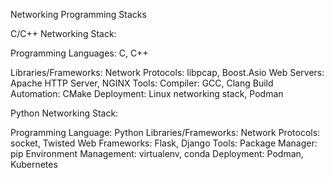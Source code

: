 Networking Programming Stacks

C/C++ Networking Stack:

Programming Languages: C, C++

Libraries/Frameworks:
Network Protocols: libpcap, Boost.Asio
Web Servers: Apache HTTP Server, NGINX
Tools:
Compiler: GCC, Clang
Build Automation: CMake
Deployment: Linux networking stack, Podman

Python Networking Stack:

Programming Language: Python
Libraries/Frameworks:
Network Protocols: socket, Twisted
Web Frameworks: Flask, Django
Tools:
Package Manager: pip
Environment Management: virtualenv, conda
Deployment: Podman, Kubernetes
